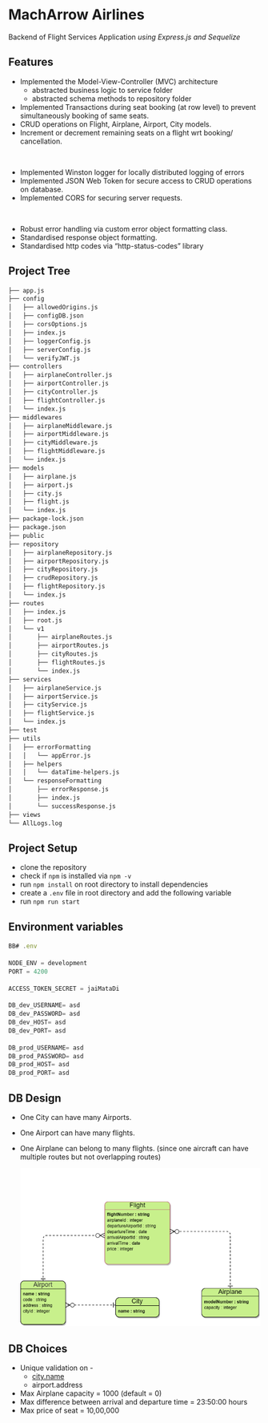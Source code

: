 # MachArrow Airlines
Backend of Flight Services Application *using Express.js and Sequelize*

## Features

- Implemented the Model-View-Controller (MVC) architecture
    - abstracted business logic to service folder
    - abstracted schema methods to repository folder
- Implemented Transactions during seat booking (at row level) to prevent simultaneously booking of same seats.
- CRUD operations on Flight, Airplane, Airport, City models.
- Increment or decrement remaining seats on a flight wrt booking/ cancellation.
</br>

- Implemented Winston logger for locally distributed logging of errors
- Implemented JSON Web Token for secure access to CRUD operations on database.
- Implemented CORS for securing server requests.
</br>


- Robust error handling via custom error object formatting class.
- Standardised response object formatting.
- Standardised http codes via “http-status-codes” library

## Project Tree

``` bash
├── app.js
├── config
│   ├── allowedOrigins.js
│   ├── configDB.json
│   ├── corsOptions.js
│   ├── index.js
│   ├── loggerConfig.js
│   ├── serverConfig.js
│   └── verifyJWT.js
├── controllers
│   ├── airplaneController.js
│   ├── airportController.js
│   ├── cityController.js
│   ├── flightController.js
│   └── index.js
├── middlewares
│   ├── airplaneMiddleware.js
│   ├── airportMiddleware.js
│   ├── cityMiddleware.js
│   ├── flightMiddleware.js
│   └── index.js
├── models
│   ├── airplane.js
│   ├── airport.js
│   ├── city.js
│   ├── flight.js
│   └── index.js
├── package-lock.json
├── package.json
├── public
├── repository
│   ├── airplaneRepository.js
│   ├── airportRepository.js
│   ├── cityRepository.js
│   ├── crudRepository.js
│   ├── flightRepository.js
│   └── index.js
├── routes
│   ├── index.js
│   ├── root.js
│   └── v1
│       ├── airplaneRoutes.js
│       ├── airportRoutes.js
│       ├── cityRoutes.js
│       ├── flightRoutes.js
│       └── index.js
├── services
│   ├── airplaneService.js
│   ├── airportService.js
│   ├── cityService.js
│   ├── flightService.js
│   └── index.js
├── test
├── utils
│   ├── errorFormatting
│   │   └── appError.js
│   ├── helpers
│   │   └── dataTime-helpers.js
│   └── responseFormatting
│       ├── errorResponse.js
│       ├── index.js
│       └── successResponse.js
├── views
└── AllLogs.log

```

## Project Setup

- clone the repository
- check if `npm` is installed via `npm -v`
- run `npm install` on root directory to install dependencies
- create a `.env` file in root directory and add the following variable
- run `npm run start`

## Environment variables

```jsx
BB# .env

NODE_ENV = development
PORT = 4200

ACCESS_TOKEN_SECRET = jaiMataDi

DB_dev_USERNAME= asd
DB_dev_PASSWORD= asd
DB_dev_HOST= asd
DB_dev_PORT= asd

DB_prod_USERNAME= asd
DB_prod_PASSWORD= asd
DB_prod_HOST= asd
DB_prod_PORT= asd
```

## DB Design

- One City can have many Airports.
- One Airport can have many flights.
- One Airplane can belong to many flights. (since one aircraft can have multiple routes but not overlapping routes)
    
    ![FlightService.png](https://github.com/Aviralharsh7/Backend-Aviral-isFlightBookie/blob/main/FlightService.png)
    

## DB Choices

- Unique validation on -
    - [city.name](http://city.name)
    - airport.address
- Max Airplane capacity = 1000 (default = 0)
- Max difference between arrival and departure time = 23:50:00 hours
- Max price of seat = 10,00,000
